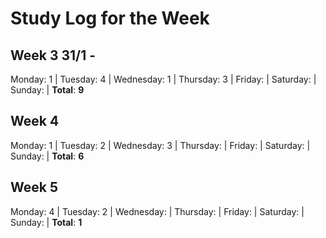 # Study Log for the Week
## Week 3 31/1 - 
Monday: 1 | Tuesday: 4 | Wednesday: 1 | Thursday: 3 | Friday:  | Saturday:  | Sunday:  | **Total**: **9**

## Week 4
Monday: 1 | Tuesday: 2 | Wednesday: 3 | Thursday:  | Friday:  | Saturday:  | Sunday:  | **Total**: **6**

## Week 5
Monday: 4 | Tuesday: 2 | Wednesday:  | Thursday:  | Friday:  | Saturday:  | Sunday:  | **Total**: **1**
